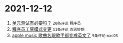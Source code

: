 # 2021-12-12

1. [单元测试有必要吗？](https://www.v2ex.com/t/821608) `20条评论` `程序员`
1. [程序员工资模式变更](https://www.v2ex.com/t/821610) `11条评论` `奇思妙想`
1. [apple music 歌曲名跟歌手都变成英文了](https://www.v2ex.com/t/821604) `9条评论` `macOS`
